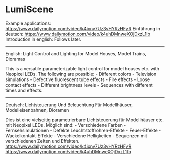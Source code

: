 # LumiScene

Example applications: https://www.dailymotion.com/video/k4ixny7Uz3vHYRzHFyR
Einführung in deutsch: https://www.dailymotion.com/video/k4uhDMnweXOjDxzL1Ib﻿
Introduction in english: Follows later.
_________________________________________________________________________________________________

English:
Light Control and Lighting for Model Houses, Model Trains, Dioramas

This is a versatile parameterizable light control for model houses etc. with Neopixel LEDs.
The following are possible: - Different colors - Television simulations - Defective fluorescent tube effects - Fire effects - Loose contact effects - Different brightness levels - Sequences with different times and effects.
_________________________________________________________________________________________________

Deutsch:
Lichtsteuerung Und Beleuchtung Für Modellhäuser, Modelleisenbahnen, Dioramen

Dies ist eine vielseitig parametrierbare Lichtsteuerung für Modellhäuser etc. mit Neopixel LEDs.
Möglich sind: - Verschiedene Farben - Fernsehsimulationen - Defekte Leuchtstoffröhren-Effekte - Feuer-Effekte - Wackelkontakt-Effekte - Verschiedene Helligkeiten - Sequenzen mit verschiedenen Zeiten und Effekten.
https://www.dailymotion.com/video/k4ixny7Uz3vHYRzHFyR
https://www.dailymotion.com/video/k4uhDMnweXOjDxzL1Ib
